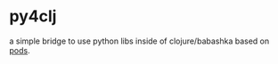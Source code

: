 # py4clj

a simple bridge to use python libs inside of clojure/babashka based on [pods](https://github.com/babashka/pods).
